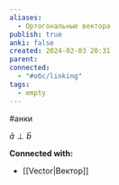 ```yaml
---
aliases:
  - Ортогональные вектора
publish: true
anki: false
created: 2024-02-03 20:31
parent: 
connected:
  - "#обс/linking"
tags:
  - empty
---
```

#анки

$\bar a \perp \bar b$







**Connected with:**
- [[Vector|Вектор]]

